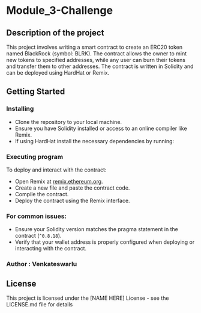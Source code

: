 # Module_3-Challenge

## Description of the project

This project involves writing a smart contract to create an ERC20 token named BlackRock (symbol: BLRK). The contract allows the owner to mint new tokens to specified addresses, while any user can burn their tokens and transfer them to other addresses. The contract is written in Solidity and can be deployed using HardHat or Remix.

## Getting Started

### Installing

* Clone the repository to your local machine.
* Ensure you have Solidity installed or access to an online compiler like Remix.
* If using HardHat install the necessary dependencies by running:

### Executing program

To deploy and interact with the contract:

* Open Remix at [remix.ethereum.org](https://remix.ethereum.org/).
* Create a new file and paste the contract code.
* Compile the contract.
* Deploy the contract using the Remix interface.

### For common issues:
* Ensure your Solidity version matches the pragma statement in the contract (`^0.8.18`).
* Verify that your wallet address is properly configured when deploying or interacting with the contract.


### Author : Venkateswarlu


## License

This project is licensed under the [NAME HERE] License - see the LICENSE.md file for details
